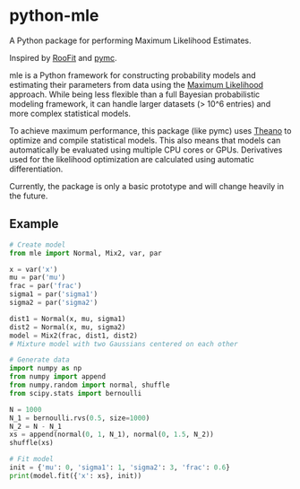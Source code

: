 # python-mle

A Python package for performing Maximum Likelihood Estimates.

Inspired by [RooFit](https://root.cern.ch/drupal/content/roofit) and [pymc](https://github.com/pymc-devs/pymc).

mle is a Python framework for constructing probability models and estimating their parameters from data using the [Maximum Likelihood](http://en.wikipedia.org/wiki/Maximum_likelihood) approach.
While being less flexible than a full Bayesian probabilistic modeling framework, it can handle larger datasets (> 10^6 entries) and more complex statistical models.

To achieve maximum performance, this package (like pymc) uses [Theano](http://deeplearning.net/software/theano/tutorial/) to optimize and compile statistical models.
This also means that models can automatically be evaluated using multiple CPU cores or GPUs.
Derivatives used for the likelihood optimization are calculated using automatic differentiation.

Currently, the package is only a basic prototype and will change heavily in the future.

## Example

```python
# Create model
from mle import Normal, Mix2, var, par

x = var('x')
mu = par('mu')
frac = par('frac')
sigma1 = par('sigma1')
sigma2 = par('sigma2')

dist1 = Normal(x, mu, sigma1)
dist2 = Normal(x, mu, sigma2)
model = Mix2(frac, dist1, dist2)
# Mixture model with two Gaussians centered on each other

# Generate data
import numpy as np
from numpy import append
from numpy.random import normal, shuffle
from scipy.stats import bernoulli

N = 1000
N_1 = bernoulli.rvs(0.5, size=1000)
N_2 = N - N_1
xs = append(normal(0, 1, N_1), normal(0, 1.5, N_2))
shuffle(xs)

# Fit model
init = {'mu': 0, 'sigma1': 1, 'sigma2': 3, 'frac': 0.6}
print(model.fit({'x': xs}, init))
```


